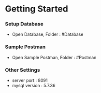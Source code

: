 # Getting Started

### Setup Database

* Open Database, Folder : #Database

### Sample Postman

* Open Sample Postman, Folder : #Postman

### Other Settings

* server port : 8091
* mysql version : 5.7.36
